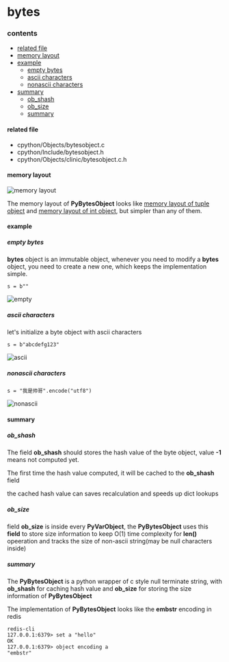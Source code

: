 # bytes

### contents

* [related file](#related-file)
* [memory layout](#memory-layout)
* [example](#example)
	* [empty bytes](#empty-bytes)
	* [ascii characters](#ascii-characters)
	* [nonascii characters](#nonascii-characters)
* [summary](#summary)
	* [ob_shash](#ob_shash)
	* [ob_size](#ob_size)
	* [summary](#summary)

#### related file
* cpython/Objects/bytesobject.c
* cpython/Include/bytesobject.h
* cpython/Objects/clinic/bytesobject.c.h

#### memory layout

![memory layout](https://img-blog.csdnimg.cn/20190318160629447.png?x-oss-process=image/watermark,type_ZmFuZ3poZW5naGVpdGk,shadow_10,text_aHR0cHM6Ly9ibG9nLmNzZG4ubmV0L3FxXzMxNzIwMzI5,size_16,color_FFFFFF,t_70)

The memory layout of **PyBytesObject** looks like [memory layout of tuple object](https://github.com/zpoint/CPython-Internals/blob/master/BasicObject/tuple/tuple.md#memory-layout) and [memory layout of int object](https://github.com/zpoint/CPython-Internals/blob/master/BasicObject/long/long.md#memory-layout), but simpler than any of them.

#### example

##### empty bytes

**bytes** object is an immutable object, whenever you need to modify a **bytes** object, you need to create a new one, which keeps the implementation simple.

	s = b""

![empty](https://github.com/zpoint/CPython-Internals/blob/master/BasicObject/bytes/empty.png)

##### ascii characters

let's initialize a byte object with ascii characters

	s = b"abcdefg123"

![ascii](https://github.com/zpoint/CPython-Internals/blob/master/BasicObject/bytes/ascii.png)

##### nonascii characters

	s = "我是帅哥".encode("utf8")

![nonascii](https://github.com/zpoint/CPython-Internals/blob/master/BasicObject/bytes/nonascii.png)

#### summary


##### ob_shash


The field **ob_shash** should stores the hash value of the byte object, value **-1** means not computed yet.

The first time the hash value computed, it will be cached to the **ob_shash** field

the cached hash value can saves recalculation and speeds up dict lookups

##### ob_size

field **ob_size** is inside every **PyVarObject**, the **PyBytesObject** uses this **field** to store size information to keep O(1) time complexity for **len()** opeeration and tracks the size of non-ascii string(may be null characters inside)

##### summary

The **PyBytesObject** is a python wrapper of c style null terminate string, with **ob_shash** for caching hash value and **ob_size** for storing the size information of **PyBytesObject**

The implementation of **PyBytesObject** looks like the **embstr** encoding in redis

	redis-cli
    127.0.0.1:6379> set a "hello"
    OK
    127.0.0.1:6379> object encoding a
    "embstr"
